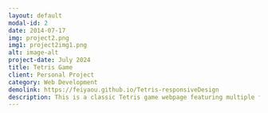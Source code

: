 ```yaml
---
layout: default
modal-id: 2
date: 2014-07-17
img: project2.png
img1: project2img1.png
alt: image-alt
project-date: July 2024
title: Tetris Game
client: Personal Project
category: Web Development
demolink: https://feiyaou.github.io/Tetris-responsiveDesign
description: This is a classic Tetris game webpage featuring multiple functionalities, including pause, restart, and music control. The project is available in both web and mobile versions. To build this game, I utilized functional programming techniques as well as skills with the HTML5 canvas.
---
```

